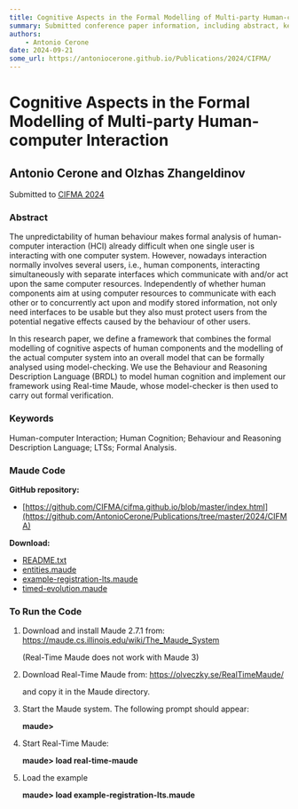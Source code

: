 ```yaml
---
title: Cognitive Aspects in the Formal Modelling of Multi-party Human-computer Interaction
summary: Submitted conference paper information, including abstract, keywords and links to the code.
authors:
    - Antonio Cerone
date: 2024-09-21
some_url: https://antoniocerone.github.io/Publications/2024/CIFMA/
---
```

# Cognitive Aspects in the Formal Modelling of Multi-party Human-computer Interaction
## Antonio Cerone and Olzhas Zhangeldinov
Submitted to [CIFMA 2024](https://cifma.github.io)
### Abstract
The unpredictability of human behaviour makes formal analysis of human-computer
interaction (HCI) already difficult when one single user is interacting with one
computer system. However, nowadays interaction normally involves several users,
i.e., human components, interacting simultaneously with separate interfaces
which communicate with and/or act upon the same computer resources.
Independently of whether human components aim at using computer resources to communicate
with each other or to concurrently act upon and modify stored information, not only need
interfaces to be usable but they also must protect users from the potential negative
effects caused by the behaviour of other users.

In this research paper, we define a framework that combines the formal modelling of
cognitive aspects of human components and the modelling of the actual computer system
into an overall model that can be formally analysed using model-checking. We use the
Behaviour and Reasoning Description Language (BRDL) to model human cognition and
implement our framework using Real-time Maude, whose model-checker is then used to
carry out formal verification.
### Keywords
Human-computer Interaction;
Human Cognition;
Behaviour and Reasoning Description Language;
LTSs;
Formal Analysis.
### Maude Code
**GitHub repository:**
* [https://github.com/CIFMA/cifma.github.io/blob/master/index.html](https://github.com/AntonioCerone/Publications/tree/master/2024/CIFMA)

**Download:**
* [README.txt](README.txt)
* [entities.maude](entities.maude)
* [example-registration-lts.maude](example-registration-lts.maude)
* [timed-evolution.maude](timed-evolution.maude)

### To Run the Code

1. Download and install Maude 2.7.1 from: https://maude.cs.illinois.edu/wiki/The_Maude_System

   (Real-Time Maude does not work with Maude 3)

2. Download Real-Time Maude from: https://olveczky.se/RealTimeMaude/

   and copy it in the Maude directory.

3. Start the Maude system. The following prompt should appear:

   **maude>**
4. Start Real-Time Maude:
   
   **maude> load real-time-maude**
   
5. Load the example

   **maude> load example-registration-lts.maude**
